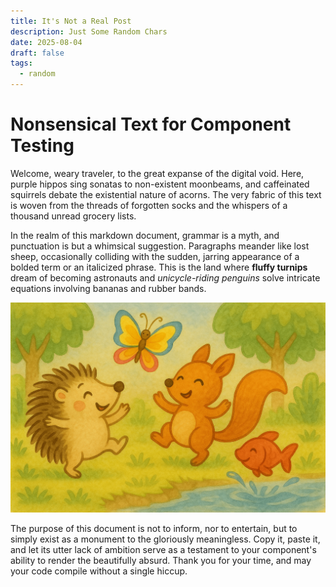 ```yaml
---
title: It's Not a Real Post
description: Just Some Random Chars
date: 2025-08-04
draft: false
tags:
  - random
---
```

# Nonsensical Text for Component Testing

Welcome, weary traveler, to the great expanse of the digital void. Here, purple hippos sing sonatas to non-existent moonbeams, and caffeinated squirrels debate the existential nature of acorns. The very fabric of this text is woven from the threads of forgotten socks and the whispers of a thousand unread grocery lists.

In the realm of this markdown document, grammar is a myth, and punctuation is but a whimsical suggestion. Paragraphs meander like lost sheep, occasionally colliding with the sudden, jarring appearance of a bolded term or an italicized phrase. This is the land where **fluffy turnips** dream of becoming astronauts and _unicycle-riding penguins_ solve intricate equations involving bananas and rubber bands.

![](/public/img/baby-dance-bosco.png)

The purpose of this document is not to inform, nor to entertain, but to simply exist as a monument to the gloriously meaningless. Copy it, paste it, and let its utter lack of ambition serve as a testament to your component's ability to render the beautifully absurd. Thank you for your time, and may your code compile without a single hiccup.